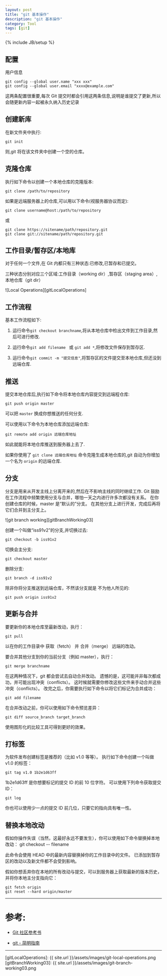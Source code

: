```yaml
---
layout: post
title: "git 基本操作"
description: "git 基本操作"
category: Tool
tags: [git]
---
```

{% include JB/setup %}


## 配置

用户信息

	git config --global user.name "xxx xxx"
	git config --global user.email "xxxx@example.com"

这两条配置很重要,每次 Git 提交时都会引用这两条信息,说明是谁提交了更新,所以会随更新内容一起被永久纳入历史记录


## 创建新库

在新文件夹中执行:

	git init

则,git 将在该文件夹中创建一个空的仓库。


## 克隆仓库

执行如下命令以创建一个本地仓库的克隆版本:

	git clone /path/to/repository

如果是远端服务器上的仓库,可以用以下命令(视服务器协议而定):

	git clone username@host:/path/to/repository

或

	git clone https://sitename/path/repository.git
	git clone git://sitename/path/repository.git


## 工作目录/暂存区/本地库

对于任何一个文件,在 Git 内都只有三种状态:已修改,已暂存和已提交。

三种状态分别对应三个区域:工作目录（working dir）,暂存区（staging area）,本地仓库（git dir）

![Local Operations][gitLocalOperations]


## 工作流程

基本工作流程如下:

1. 运行命令`git checkout branchname`,将从本地仓库中检出文件到工作目录,然后可进行修改.

2. 运行命令`git add filename ` 或 `git add *`,将修改文件保存到暂存区.

3. 运行命令`git commit -m "提交信息"`,将暂存区的文件提交至本地仓库,但还没到远端仓库.


## 推送

提交本地仓库后,执行如下命令将本地仓库内容提交到远端程仓库:

	git push origin master

可以把 `master` 换成你想推送的任何分支.

可以使用以下命令为本地仓库添加远端仓库:

	git remote add origin 远端仓库地址

如此就能将本地仓库推送到服务器上去了.

如果你使用了 `git clone 远端仓库地址` 命令克隆生成本地仓库的,git 自动为你增加一个名为 `origin` 的远端仓库.


## 分支

分支是用来从开发主线上分离开来的,然后在不影响主线的同时继续工作.
Git 鼓励在工作流程中频繁使用分支与合并，哪怕一天之内进行许多次都没有关系。
在你创建仓库的时候，master 是“默认的”分支。
在其他分支上进行开发，完成后再将它们合并到主分支上。

![git branch working][gitBranchWorking03]

创建一个叫做“iss91v2”的分支,并切换过去:

	git checkout -b iss91v2

切换会主分支:

	git checkout master

删除分支:

	git branch -d iss91v2

除非你将分支推送到远端仓库，不然该分支就是 不为他人所见的:

	git push origin iss91v2


## 更新与合并

要更新你的本地仓库至最新改动，执行：

	git pull

以在你的工作目录中 获取（fetch） 并 合并（merge） 远端的改动。

要合并其他分支到你的当前分支（例如 master），执行：

	git merge branchname

在这两种情况下，git 都会尝试去自动合并改动。
遗憾的是，这可能并非每次都成功，并可能出现冲突（conflicts）。
这时候就需要你修改这些文件来手动合并这些冲突（conflicts）。
改完之后，你需要执行如下命令以将它们标记为合并成功：

	git add filename

在合并改动之前，你可以使用如下命令预览差异：

	git diff source_branch target_branch

使用图形化的比较工具可得到更好的效果。


## 打标签

为软件发布创建标签是推荐的（比如 v1.0 等等）。
执行如下命令创建一个叫做 v1.0 的标签：

	git tag v1.0 1b2e1d63ff

1b2e1d63ff 是你想要标记的提交 ID 的前 10 位字符。
可以使用下列命令获取提交 ID：

	git log

你也可以使用少一点的提交 ID 前几位，只要它的指向具有唯一性。


## 替换本地改动

假如你操作失误（当然，这最好永远不要发生），你可以使用如下命令替换掉本地改动：
	git checkout -- filename

此命令会使用 HEAD 中的最新内容替换掉你的工作目录中的文件。
已添加到暂存区的改动以及新文件都不会受到影响。

假如你想丢弃你在本地的所有改动与提交，可以到服务器上获取最新的版本历史，并将你本地主分支指向它：

	git fetch origin
	git reset --hard origin/master


***

# 参考:

* [Git 社区参考书](http://book.git-scm.com/)

* [git - 简明指南](http://rogerdudler.github.io/git-guide/index.zh.html)




***

[gitLocalOperations]: {{ site.url }}/assets/images/git-local-operations.png
[gitBranchWorking03]: {{ site.url }}/assets/images/git-branch-working03.png


